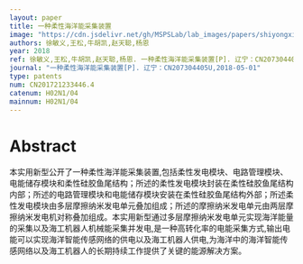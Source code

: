 ```yaml
---
layout: paper
title: 一种柔性海洋能采集装置
image: "https://cdn.jsdelivr.net/gh/MSPSLab/lab_images/papers/shiyongxinxing.png"
authors: 徐敏义,王松,牛胡凯,赵天聪,杨恩
year: 2018
ref: 徐敏义,王松,牛胡凯,赵天聪,杨恩. 一种柔性海洋能采集装置[P]. 辽宁：CN207304405U,2018-05-01
journal: "一种柔性海洋能采集装置[P]. 辽宁：CN207304405U,2018-05-01"
type: patents
num: CN201721233446.4
catenum: H02N1/04
mainnum: H02N1/04
---
```


# Abstract

本实用新型公开了一种柔性海洋能采集装置,包括柔性发电模块、电路管理模块、电能储存模块和柔性硅胶鱼尾结构；所述的柔性发电模块封装在柔性硅胶鱼尾结构内部；所述的电路管理模块和电能储存模块安装在柔性硅胶鱼尾结构外部；所述柔性发电模块由多层摩擦纳米发电单元叠加组成；所述的摩擦纳米发电单元由两层摩擦纳米发电机对称叠加组成。本实用新型通过多层摩擦纳米发电单元实现海洋能量的采集以及海工机器人机械能采集并发电,是一种高转化率的电能采集方式,输出电能可以实现海洋智能传感网络的供电以及海工机器人供电,为海洋中的海洋智能传感网络以及海工机器人的长期持续工作提供了关键的能源解决方案。